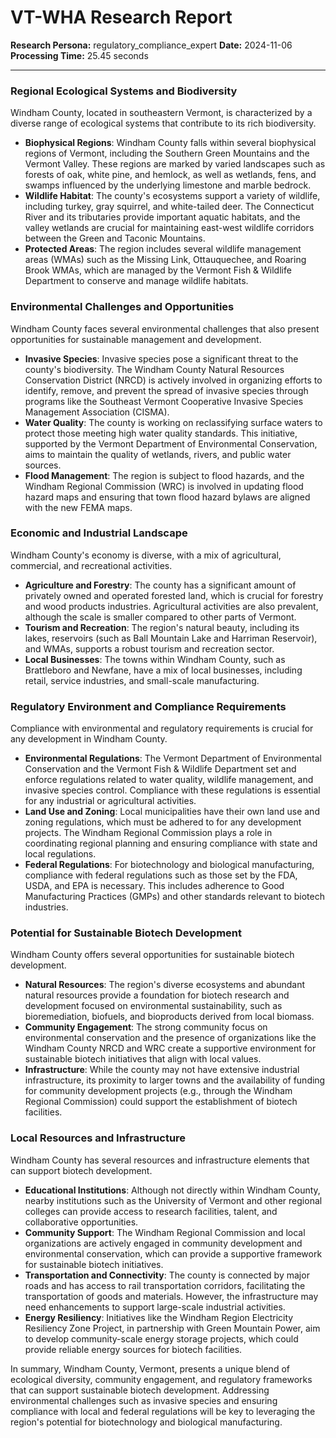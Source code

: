 # VT-WHA Research Report

**Research Persona:** regulatory_compliance_expert
**Date:** 2024-11-06
**Processing Time:** 25.45 seconds

---

### Regional Ecological Systems and Biodiversity

Windham County, located in southeastern Vermont, is characterized by a diverse range of ecological systems that contribute to its rich biodiversity.

- **Biophysical Regions**: Windham County falls within several biophysical regions of Vermont, including the Southern Green Mountains and the Vermont Valley. These regions are marked by varied landscapes such as forests of oak, white pine, and hemlock, as well as wetlands, fens, and swamps influenced by the underlying limestone and marble bedrock.
- **Wildlife Habitat**: The county's ecosystems support a variety of wildlife, including turkey, gray squirrel, and white-tailed deer. The Connecticut River and its tributaries provide important aquatic habitats, and the valley wetlands are crucial for maintaining east-west wildlife corridors between the Green and Taconic Mountains.
- **Protected Areas**: The region includes several wildlife management areas (WMAs) such as the Missing Link, Ottauquechee, and Roaring Brook WMAs, which are managed by the Vermont Fish & Wildlife Department to conserve and manage wildlife habitats.

### Environmental Challenges and Opportunities

Windham County faces several environmental challenges that also present opportunities for sustainable management and development.

- **Invasive Species**: Invasive species pose a significant threat to the county's biodiversity. The Windham County Natural Resources Conservation District (NRCD) is actively involved in organizing efforts to identify, remove, and prevent the spread of invasive species through programs like the Southeast Vermont Cooperative Invasive Species Management Association (CISMA).
- **Water Quality**: The county is working on reclassifying surface waters to protect those meeting high water quality standards. This initiative, supported by the Vermont Department of Environmental Conservation, aims to maintain the quality of wetlands, rivers, and public water sources.
- **Flood Management**: The region is subject to flood hazards, and the Windham Regional Commission (WRC) is involved in updating flood hazard maps and ensuring that town flood hazard bylaws are aligned with the new FEMA maps.

### Economic and Industrial Landscape

Windham County's economy is diverse, with a mix of agricultural, commercial, and recreational activities.

- **Agriculture and Forestry**: The county has a significant amount of privately owned and operated forested land, which is crucial for forestry and wood products industries. Agricultural activities are also prevalent, although the scale is smaller compared to other parts of Vermont.
- **Tourism and Recreation**: The region's natural beauty, including its lakes, reservoirs (such as Ball Mountain Lake and Harriman Reservoir), and WMAs, supports a robust tourism and recreation sector.
- **Local Businesses**: The towns within Windham County, such as Brattleboro and Newfane, have a mix of local businesses, including retail, service industries, and small-scale manufacturing.

### Regulatory Environment and Compliance Requirements

Compliance with environmental and regulatory requirements is crucial for any development in Windham County.

- **Environmental Regulations**: The Vermont Department of Environmental Conservation and the Vermont Fish & Wildlife Department set and enforce regulations related to water quality, wildlife management, and invasive species control. Compliance with these regulations is essential for any industrial or agricultural activities.
- **Land Use and Zoning**: Local municipalities have their own land use and zoning regulations, which must be adhered to for any development projects. The Windham Regional Commission plays a role in coordinating regional planning and ensuring compliance with state and local regulations.
- **Federal Regulations**: For biotechnology and biological manufacturing, compliance with federal regulations such as those set by the FDA, USDA, and EPA is necessary. This includes adherence to Good Manufacturing Practices (GMPs) and other standards relevant to biotech industries.

### Potential for Sustainable Biotech Development

Windham County offers several opportunities for sustainable biotech development.

- **Natural Resources**: The region's diverse ecosystems and abundant natural resources provide a foundation for biotech research and development focused on environmental sustainability, such as bioremediation, biofuels, and bioproducts derived from local biomass.
- **Community Engagement**: The strong community focus on environmental conservation and the presence of organizations like the Windham County NRCD and WRC create a supportive environment for sustainable biotech initiatives that align with local values.
- **Infrastructure**: While the county may not have extensive industrial infrastructure, its proximity to larger towns and the availability of funding for community development projects (e.g., through the Windham Regional Commission) could support the establishment of biotech facilities.

### Local Resources and Infrastructure

Windham County has several resources and infrastructure elements that can support biotech development.

- **Educational Institutions**: Although not directly within Windham County, nearby institutions such as the University of Vermont and other regional colleges can provide access to research facilities, talent, and collaborative opportunities.
- **Community Support**: The Windham Regional Commission and local organizations are actively engaged in community development and environmental conservation, which can provide a supportive framework for sustainable biotech initiatives.
- **Transportation and Connectivity**: The county is connected by major roads and has access to rail transportation corridors, facilitating the transportation of goods and materials. However, the infrastructure may need enhancements to support large-scale industrial activities.
- **Energy Resiliency**: Initiatives like the Windham Region Electricity Resiliency Zone Project, in partnership with Green Mountain Power, aim to develop community-scale energy storage projects, which could provide reliable energy sources for biotech facilities.

In summary, Windham County, Vermont, presents a unique blend of ecological diversity, community engagement, and regulatory frameworks that can support sustainable biotech development. Addressing environmental challenges such as invasive species and ensuring compliance with local and federal regulations will be key to leveraging the region's potential for biotechnology and biological manufacturing.
